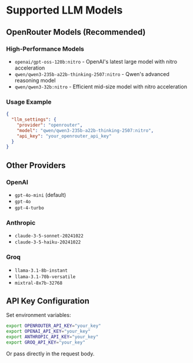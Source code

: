 # Supported LLM Models

## OpenRouter Models (Recommended)

### High-Performance Models
- `openai/gpt-oss-120b:nitro` - OpenAI's latest large model with nitro acceleration
- `qwen/qwen3-235b-a22b-thinking-2507:nitro` - Qwen's advanced reasoning model
- `qwen/qwen3-32b:nitro` - Efficient mid-size model with nitro acceleration

### Usage Example
```json
{
  "llm_settings": {
    "provider": "openrouter",
    "model": "qwen/qwen3-235b-a22b-thinking-2507:nitro",
    "api_key": "your_openrouter_api_key"
  }
}
```

## Other Providers

### OpenAI
- `gpt-4o-mini` (default)
- `gpt-4o`
- `gpt-4-turbo`

### Anthropic
- `claude-3-5-sonnet-20241022`
- `claude-3-5-haiku-20241022`

### Groq
- `llama-3.1-8b-instant`
- `llama-3.1-70b-versatile`
- `mixtral-8x7b-32768`

## API Key Configuration

Set environment variables:
```bash
export OPENROUTER_API_KEY="your_key"
export OPENAI_API_KEY="your_key"
export ANTHROPIC_API_KEY="your_key"
export GROQ_API_KEY="your_key"
```

Or pass directly in the request body.